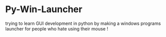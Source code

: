 # Py-Win-Launcher

trying to learn GUI development in python by making a windows programs launcher for people who hate using their mouse !
